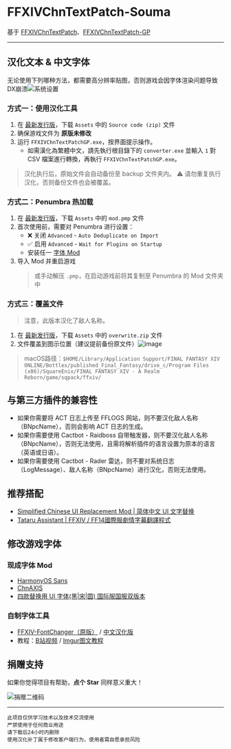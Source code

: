 # FFXIVChnTextPatch-Souma

基于 [FFXIVChnTextPatch](https://github.com/reusu/FFXIVChnTextPatch)、[FFXIVChnTextPatch-GP](https://github.com/GpointChen/FFXIVChnTextPatch-GP)

---

## 汉化文本 & 中文字体

无论使用下列哪种方法，都需要高分辨率贴图，否则游戏会因字体渲染问题导致DX崩溃![系统设置](https://github.com/user-attachments/assets/7aa1867e-1151-47aa-85a2-f7694ca8b56b)

### 方式一：使用汉化工具

1. 在 [最新发行版](https://github.com/Souma-Sumire/FFXIVChnTextPatch-Souma/releases)，下载 `Assets` 中的 `Source code (zip)` 文件
1. 确保游戏文件为 **原版未修改**
1. 运行 `FFXIVChnTextPatchGP.exe`，按界面提示操作。
   - 如需漢化為繁體中文，請先執行根目錄下的 `converter.exe` 並輸入 `1` 對 CSV 檔案進行轉換，再執行 `FFXIVChnTextPatchGP.exe`。

  > 汉化执行后，原始文件会自动备份至 backup 文件夹内。
  > ⚠️ 请勿重复执行汉化，否则备份文件也会被覆盖。

### 方式二：Penumbra 热加载

1. 在 [最新发行版](https://github.com/Souma-Sumire/FFXIVChnTextPatch-Souma/releases)，下载 `Assets` 中的 `mod.pmp` 文件
1. 首次使用前，需要对 Penumbra 进行设置：
   - ❌ 关闭 `Advanced` - `Auto Deduplicate on Import`
   - ✅ 启用 `Advanced` - `Wait for Plugins on Startup`
   - 安装任一 [字体 Mod](#现成字体-mod)
1. 导入 Mod 并重启游戏
   > 或手动解压 `.pmp`，在启动游戏前将其复制至 Penumbra 的 Mod 文件夹中

### 方式三：覆盖文件
  >
  > 注意，此版本汉化了敌人名称。

1. 在 [最新发行版](https://github.com/Souma-Sumire/FFXIVChnTextPatch-Souma/releases)，下载 `Assets` 中的 `overwrite.zip` 文件
1. 文件覆盖到图示位置（建议提前备份原文件）![image](https://github.com/user-attachments/assets/7e87c0ff-4ad8-4c2f-ba67-d605fec0619f)

  > macOS路径：`$HOME/Library/Application Support/FINAL FANTASY XIV ONLINE/Bottles/published_Final_Fantasy/drive_c/Program Files (x86)/SquareEnix/FINAL FANTASY XIV - A Realm Reborn/game/sqpack/ffxiv/`

## 与第三方插件的兼容性

- 如果你需要将 ACT 日志上传至 FFLOGS 网站，则不要汉化敌人名称（BNpcName），否则会影响 ACT 日志的生成。
- 如果你需要使用 Cactbot - Raidboss 自带触发器，则不要汉化敌人名称（BNpcName），否则无法使用，且需将解析插件的语言设置为原本的语言（英语或日语）。
- 如果你需要使用 Cactbot - Rader 雷达，则不要对系统日志（LogMessage）、敌人名称（BNpcName）进行汉化，否则无法使用。

## 推荐搭配

- [Simplified Chinese UI Replacement Mod | 简体中文 UI 文字替换](https://heliosphere.app/mod/e74r2qz4m52n714t05r1555gam)
- [Tataru Assistant | FFXIV / FF14國際服劇情字幕翻譯程式](https://home.gamer.com.tw/artwork.php?sn=5323128)

## 修改游戏字体

### 现成字体 Mod

- [HarmonyOS Sans](https://github.com/Souma-Sumire/FFXIVChnTextPatch-Souma/releases/download/v2.11.5/HarmonyOS.Sans.pmp)
- [ChnAXIS](https://github.com/Souma-Sumire/FFXIVChnTextPatch-Souma/releases/download/v2.4.4/ChnAXIS.pmp)
- [四款替换用 UI 字体(黑|宋|圆) 国际服国服双版本](https://bbs.tggfl.com/topic/221/%E5%9B%9B%E6%AC%BE%E6%9B%BF%E6%8D%A2%E7%94%A8-ui-%E5%AD%97%E4%BD%93-%E9%BB%91-%E5%AE%8B-%E5%9C%86-%E5%9B%BD%E9%99%85%E6%9C%8D%E5%9B%BD%E6%9C%8D%E5%8F%8C%E7%89%88%E6%9C%AC)

### 自制字体工具

- [FFXIV-FontChanger（原版）](https://github.com/Soreepeong/FFXIV-FontChanger) / [中文汉化版](https://github.com/AtmoOmen/FFXIV-FontChanger)
- 教程：[B站视频](https://www.bilibili.com/video/BV1XG411g7Gt) / [Imgur图文教程](https://imgur.com/a/Cojm6og)

## 捐赠支持

如果你觉得项目有帮助，**点个 Star** 同样意义重大！

![捐赠二维码](https://github.com/Souma-Sumire/FFXIVChnTextPatch-Souma/assets/33572696/1fec3974-0b6d-43df-9afc-2d760c33f9b5)


---

```text
此项目仅供学习技术以及技术交流使用
严禁使用于任何商业用途
请下载后24小时内删除
使用汉化补丁属于修改客户端行为，使用者需自愿承担风险
```
